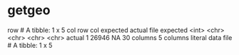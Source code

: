 # getgeo
row # A tibble: 1 x 5 col     row col   expected   actual    file         expected   &lt;int> &lt;chr> &lt;chr>      &lt;chr>     &lt;chr>        actual 1 26946 NA    30 columns 5 columns literal data file # A tibble: 1 x 5
